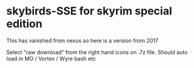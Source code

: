 # skybirds-SSE for skyrim special edition

This has vanished from nexus so here is a version from 2017

Select "raw download" from the right hand icons on .7z file. Should auto load in MO / Vortex / Wyre bash etc

